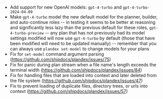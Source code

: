 - Add support for new OpenAI models: `gpt-4-turbo` and `gpt-4-turbo-2024-04-09`
- Make `gpt-4-turbo` model the new default model for the planner, builder, and auto-continue roles -- in testing it seems to be better at reasoning and significantly less lazy than the previous default for these roles, `gpt-4-turbo-preview` -- any plan that has not previously had its model settings modified will now use `gpt-4-turbo` by default (those that have been modified will need to be updated manually) -- remember that you can always use `plandex set-model` to change models for your plans
- Fix for `set-model` command argument parsing (https://github.com/shipdocs/plandex/issues/75)
- Fix for panic during plan stream when a file name's length exceeds the terminal width (https://github.com/shipdocs/plandex/issues/84)
- Fix for handling files that are loaded into context and later deleted from the file system (https://github.com/shipdocs/plandex/issues/47)
- Fix to prevent loading of duplicate files, directory trees, or urls into context (https://github.com/shipdocs/plandex/issues/57)
